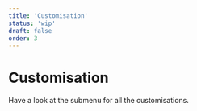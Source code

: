 ```yaml
---
title: 'Customisation'
status: 'wip'
draft: false
order: 3
---
```


# Customisation

Have a look at the submenu for all the customisations.
